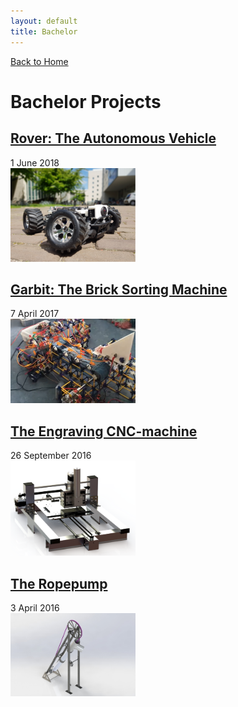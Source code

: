 ```yaml
---
layout: default
title: Bachelor
---
```


[Back to Home](./index.md)
# Bachelor Projects

## [Rover: The Autonomous Vehicle](./rover.md)
1 June 2018 \
[<img src="/assets/img/rover_av.PNG" alt="rover_project" width="200"/>](./rover.md)

## [Garbit: The Brick Sorting Machine](./garbit.md)
7 April 2017 \
[<img src="/assets/img/garbit.PNG" alt="garbit_project" width="200"/>](./garbit.md)

## [The Engraving CNC-machine](./cnc.md)
26 September 2016 \
[<img src="/assets/img/CNC-machine_geheel_eind.png" alt="cnc_project" width="200"/>](./cnc.md)

## [The Ropepump](./ropepump.md)
3 April 2016 \
[<img src="/assets/img/Touwpomp1.jpg" alt="touwpomp_project" width="200"/>](./ropepump.md)
